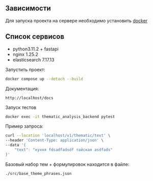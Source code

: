 ## Зависимости

Для запуска проекта на сервере необходимо установить [docker](https://docs.docker.com/engine/install/ubuntu/)

## Список сервисов

- python3.11.2 + fastapi
- nginx 1.25.2
- elasticsearch 7.17.13

Запустить проект:

   ```bash
   docker compose up --detach --build
   ```

Документация:
```
http://localhost/docs
```

Запуск тестов
```bash
docker exec -it thematic_analysis_backend pytest
```

Пример запроса:
```bash
curl --location 'localhost/v1/thematic/text' \
--header 'Content-Type: application/json' \
--data '{
    "text": "кухня fdsadfadsdf тайская asdfads"
}'
```

Базовый набор тем + формулировок находится в файле:
```
./src/base_theme_phrases.json
```
